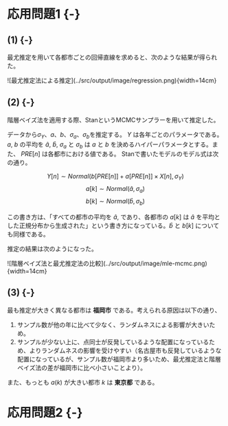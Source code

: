 # 応用問題1 {-}

## (1) {-}

最尤推定を用いて各都市ごとの回帰直線を求めると、次のような結果が得られた。

<div style="width: 14cm;">
![最尤推定法による推定](../src/output/image/regression.png){width=14cm}
</div>

## (2) {-}

階層ベイズ法を適用する際、StanというMCMCサンプラーを用いて推定した。

データから$\sigma_Y$、$a$、$b$、$\sigma_a$、$\sigma_b$を推定する。
$Y$ は各年ごとのパラメータである。$a$, $b$ の平均を $\hat{a}$, $\hat{b}$, $\sigma_a$ と $\sigma_b$ は $a$ と $b$ を決めるハイパーパラメータとする。また、 $PRE[n]$ は各都市における値である。
Stanで書いたモデルのモデル式は次の通り。

$$
Y[n] \sim Normal(b[PRE[n]] + a[PRE[n]] \times X[n], \sigma_Y)
$$
$$
a[k] \sim Normal(\hat{a}, \sigma_a)
$$
$$
b[k] \sim Normal(\hat{b}, \sigma_b)
$$

この書き方は、「すべての都市の平均を $\hat{a}$, であり、各都市の $a[k]$ は $\hat{a}$ を平均とした正規分布から生成された」という書き方になっている。$\hat{b}$ と $b[k]$ についても同様である。

推定の結果は次のようになった。

<div style="width: 14cm;">
![階層ベイズ法と最尤推定法の比較](../src/output/image/mle-mcmc.png){width=14cm}
</div>

## (3) {-}

最も推定が大きく異なる都市は **福岡市** である。考えられる原因は以下の通り、

1. サンプル数が他の年に比べて少なく、ランダムネスによる影響が大きいため。
1. サンプルが少ない上に、点同士が反発しているような配置になっているため、よりランダムネスの影響を受けやすい（名古屋市も反発しているような配置になっているが、サンプル数が福岡市より多いため、最尤推定法と階層ベイズ法の差が福岡市に比べ小さいことより）。

また、もっとも $a(k)$ が大きい都市 $k$ は **東京都** である。

# 応用問題2 {-}
